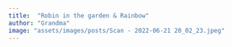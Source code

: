 ```yaml
---
title:  "Robin in the garden & Rainbow"
author: "Grandma"
image: "assets/images/posts/Scan - 2022-06-21 20_02_23.jpeg"
---
```


